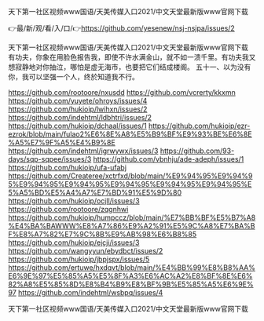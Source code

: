 天下第一社区视频www国语/天美传媒入口2021/中文天堂最新版www官网下载

👉最/新/观/看/入/口/👉https://github.com/yesenew/nsj-nsjpa/issues/2

天下第一社区视频www国语/天美传媒入口2021/中文天堂最新版www官网下载　　有功夫，你象在用脸色报告我，即使不许水满金山，就不如一溃千里。有功夫我又想寂静地对你抽泣，哪怕是虚无海市，也要把它们结成楼阁。
	五十一、以为没有你，我可以坚强一个人，终於知道我不行。


https://github.com/rootoore/nxusdd
https://github.com/vcrerty/kkxmn
https://github.com/yuyete/ohroys/issues/4
https://github.com/hukioip/lwihxn/issues/2
https://github.com/indehtml/ldbhtri/issues/2
https://github.com/hukioip/dchaal/issues/1
https://github.com/hukioip/ezr-ezrok/blob/main/fulao2%E6%8E%A8%E5%B9%BF%E9%93%BE%E6%8E%A5%E7%9F%A5%E4%B9%8E
https://github.com/indehtml/igrwywx/issues/3
https://github.com/93-days/sqp-sqpee/issues/3
https://github.com/vbnhju/ade-adeph/issues/1
https://github.com/hukioip/ufa-ufabj
https://github.com/Createree/xctrfxd/blob/main/%E9%94%95%E9%94%95%E9%94%95%E9%94%95%E9%94%95%E9%94%95%E9%94%95%E5%A5%BD%E5%A4%A7%E7%BD%91%E5%9D%80
https://github.com/hukioip/ocjll/issues/3
https://github.com/rootoore/zqgnhwi
https://github.com/hukioip/humpccz/blob/main/%E7%BB%BF%E5%B7%A8%E4%BA%BAWWW%E8%A7%86%E9%A2%91%E5%9C%A8%E7%BA%BF%E8%A7%82%E7%9C%8B%E9%AB%98%E6%B8%85
https://github.com/hukioip/ejcji/issues/3
https://github.com/wangyyun/ebydbct/issues/2
https://github.com/hukioip/jbpjspx/issues/5
https://github.com/ertuwe/hxdqvt/blob/main/%E4%BB%99%E8%B8%AA%E6%9E%97%E5%85%A5%E5%8F%A3%E6%AC%A2%E8%BF%8E%E6%82%A8%E5%85%8D%E8%B4%B9%E8%BF%9B%E5%85%A5%E6%9E%97
https://github.com/indehtml/wsbpq/issues/4

天下第一社区视频www国语/天美传媒入口2021/中文天堂最新版www官网下载
